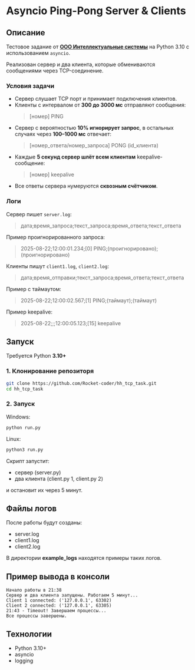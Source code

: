 # Asyncio Ping-Pong Server & Clients

## Описание
Тестовое задание от [**ООО Интеллектуальные системы**](https://voronezh.hh.ru/employer/788921?hhtm) на Python 3.10 с использованием `asyncio`.  

Реализован сервер и два клиента, которые обмениваются сообщениями через TCP-соединение.


### Условия задачи
- Сервер слушает TCP порт и принимает подключения клиентов.
- Клиенты с интервалом от **300 до 3000 мс** отправляют сообщения:
  >[номер] PING
- Сервер с вероятностью **10% игнорирует запрос**, в остальных случаях через **100–1000 мс** отвечает:
  >[номер_ответа/номер_запроса] PONG (id_клиента)
- Каждые **5 секунд сервер шлёт всем клиентам** keepalive-сообщение:
  >[номер] keepalive
- Все ответы сервера нумеруются **сквозным счётчиком**.


### Логи
Сервер пишет `server.log`:
> дата;время_запроса;текст_запроса;время_ответа;текст_ответа

Пример проигнорированного запроса:
> 2025-08-22;12:00:01.234;[0] PING;(проигнорировано);(проигнорировано)

Клиенты пишут `client1.log`, `client2.log`:
> дата;время_отправки;текст_запроса;время_ответа;текст_ответа

Пример с таймаутом:
> 2025-08-22;12:00:02.567;[1] PING;(таймаут);(таймаут)

Пример keepalive:
> 2025-08-22;;;12:00:05.123;[15] keepalive


## Запуск
Требуется Python **3.10+**

### 1. Клонирование репозиторя
```bash
git clone https://github.com/Rocket-coder/hh_tcp_task.git
cd hh_tcp_task
```

### 2. Запуск
Windows:
```bash
python run.py
```

Linux:
```bash
python3 run.py
```

Скрипт запустит:

- сервер (server.py)
- два клиента (client.py 1, client.py 2)

и остановит их через 5 минут.

## Файлы логов
После работы будут созданы:

- server.log
- client1.log
- client2.log

В директории **example_logs** находятся примеры таких логов.
## Пример вывода в консоли

```
Начало работы в 21:38
Сервер и два клиента запущены. Работаем 5 минут...
Client 1 connected: ('127.0.0.1', 63302)
Client 2 connected: ('127.0.0.1', 63305)
21:43 - Timeout! Завершаем процессы...
Все процессы завершены.
```

## Технологии
- Python 3.10+
- asyncio
- logging
